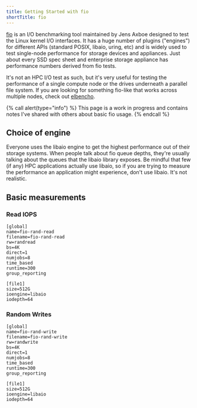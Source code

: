 ```yaml
---
title: Getting Started with fio
shortTitle: fio
---
```


[fio][] is an I/O benchmarking tool maintained by Jens Axboe designed to test
the Linux kernel I/O interfaces.  It has a huge number of plugins ("engines")
for different APIs (standard POSIX, libaio, uring, etc) and is widely used to
test single-node performance for storage devices and appliances. Just about
every SSD spec sheet and enterprise storage appliance has performance numbers
derived from fio tests.

It's not an HPC I/O test as such, but it's very useful for testing the
performance of a single compute node or the drives underneath a parallel file
system. If you are looking for something fio-like that works across multiple
nodes, check out [elbencho]({filename}elbencho.md).

{% call alert(type="info") %}
This page is a work in progress and contains notes I've shared with others about
basic fio usage.
{% endcall %}

[fio]: https://github.com/axboe/fio

## Choice of engine

Everyone uses the libaio engine to get the highest performance out of their
storage systems. When people talk about fio queue depths, they're usually
talking about the queues that the libaio library exposes. Be mindful that few
(if any) HPC applications actually use libaio, so if you are trying to measure
the performance an application might experience, don't use libaio. It's not
realistic.

## Basic measurements

### Read IOPS

```
[global]
name=fio-rand-read
filename=fio-rand-read
rw=randread
bs=4K
direct=1
numjobs=8
time_based
runtime=300
group_reporting

[file1]
size=512G
ioengine=libaio
iodepth=64
```

### Random Writes

```
[global]
name=fio-rand-write
filename=fio-rand-write
rw=randwrite
bs=4K
direct=1
numjobs=8
time_based
runtime=300
group_reporting

[file1]
size=512G
ioengine=libaio
iodepth=64
```
